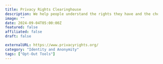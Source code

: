 ```yaml
---
title: Privacy Rights Clearinghouse
description: We help people understand the rights they have and the choices they can make to better protect their privacy.
image: ""
date: 2024-09-04T05:00:00Z
featured: false
affiliated: false
draft: false

externalURL: https://www.privacyrights.org/
category: "Identity and Anonymity"
tags: ["Opt-Out Tools"]
---
```

